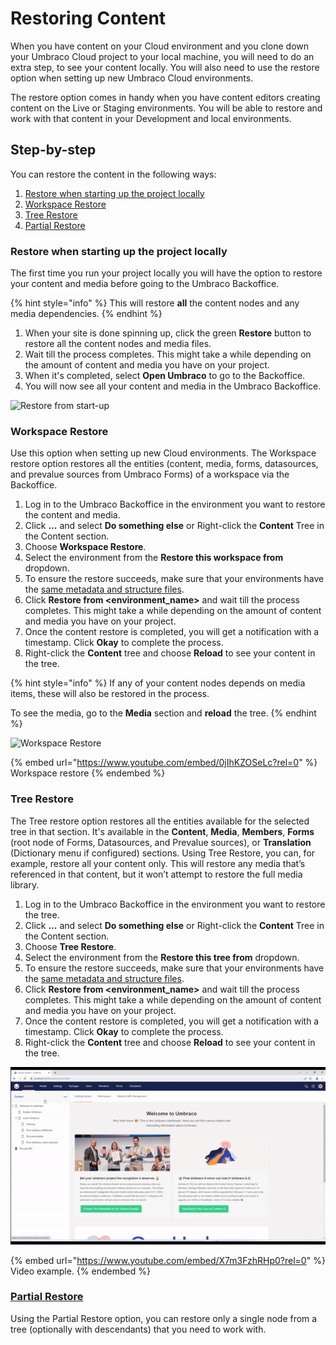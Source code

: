 # Restoring Content

When you have content on your Cloud environment and you clone down your Umbraco Cloud project to your local machine, you will need to do an extra step, to see your content locally. You will also need to use the restore option when setting up new Umbraco Cloud environments.

The restore option comes in handy when you have content editors creating content on the Live or Staging environments. You will be able to restore and work with that content in your Development and local environments.

## Step-by-step

You can restore the content in the following ways:

1. [Restore when starting up the project locally](./#restore-when-starting-up-the-project-locally)
2. [Workspace Restore](./#workspace-restore)
3. [Tree Restore](./#tree-restore)
4. [Partial Restore](Partial-Restore/)

### Restore when starting up the project locally

The first time you run your project locally you will have the option to restore your content and media before going to the Umbraco Backoffice.

{% hint style="info" %}
This will restore **all** the content nodes and any media dependencies.
{% endhint %}

1. When your site is done spinning up, click the green **Restore** button to restore all the content nodes and media files.
2. Wait till the process completes. This might take a while depending on the amount of content and media you have on your project.
3. When it's completed, select **Open Umbraco** to go to the Backoffice.
4. You will now see all your content and media in the Umbraco Backoffice.

![Restore from start-up](../../../10/umbraco-deploy/deployment-workflow/restoring-content/images/Normal-Restore.gif)

### Workspace Restore

Use this option when setting up new Cloud environments. The Workspace restore option restores all the entities (content, media, forms, datasources, and prevalue sources from Umbraco Forms) of a workspace via the Backoffice.

1. Log in to the Umbraco Backoffice in the environment you want to restore the content and media.
2. Click **...** and select **Do something else** or Right-click the **Content** Tree in the Content section.
3. Choose **Workspace Restore**.
4. Select the environment from the **Restore this workspace from** dropdown.
5. To ensure the restore succeeds, make sure that your environments have the [same metadata and structure files](../cloud-to-cloud.md).
6. Click **Restore from \<environment\_name>** and wait till the process completes. This might take a while depending on the amount of content and media you have on your project.
7. Once the content restore is completed, you will get a notification with a timestamp. Click **Okay** to complete the process.
8. Right-click the **Content** tree and choose **Reload** to see your content in the tree.

{% hint style="info" %}
If any of your content nodes depends on media items, these will also be restored in the process.

To see the media, go to the **Media** section and **reload** the tree.
{% endhint %}

![Workspace Restore](images/Workspace\_Restore.gif)

{% embed url="https://www.youtube.com/embed/0jIhKZOSeLc?rel=0" %}
Workspace restore
{% endembed %}

### Tree Restore

The Tree restore option restores all the entities available for the selected tree in that section. It's available in the **Content**, **Media**, **Members**, **Forms** (root node of Forms, Datasources, and Prevalue sources), or **Translation** (Dictionary menu if configured) sections. Using Tree Restore, you can, for example, restore all your content only. This will restore any media that’s referenced in that content, but it won’t attempt to restore the full media library.

1. Log in to the Umbraco Backoffice in the environment you want to restore the tree.
2. Click **...** and select **Do something else** or Right-click the **Content** Tree in the Content section.
3. Choose **Tree Restore**.
4. Select the environment from the **Restore this tree from** dropdown.
5. To ensure the restore succeeds, make sure that your environments have the [same metadata and structure files](../cloud-to-cloud.md).
6. Click **Restore from \<environment\_name>** and wait till the process completes. This might take a while depending on the amount of content and media you have on your project.
7. Once the content restore is completed, you will get a notification with a timestamp. Click **Okay** to complete the process.
8. Right-click the **Content** tree and choose **Reload** to see your content in the tree.

![Tree Restore](images/Tree-Restore.gif)

{% embed url="https://www.youtube.com/embed/X7m3FzhRHp0?rel=0" %}
Video example.
{% endembed %}

### [Partial Restore](partial-restore.md)

Using the Partial Restore option, you can restore only a single node from a tree (optionally with descendants) that you need to work with.
